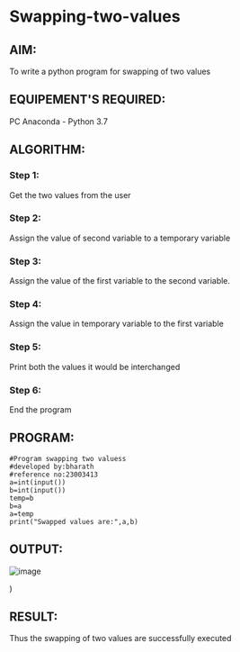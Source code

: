 # Swapping-two-values
## AIM:
To write a python program for swapping of two values
## EQUIPEMENT'S REQUIRED: 
PC
Anaconda - Python 3.7
## ALGORITHM: 
### Step 1:
Get the two values from the user
### Step 2: 
Assign the value of second variable to a temporary variable 
### Step 3: 
Assign the value of the first variable to the second variable.
### Step 4:  
Assign the value in temporary variable to the first variable
### Step 5: 
Print both the values it would be interchanged
### Step 6: 
End the program
## PROGRAM:
```
#Program swapping two valuess
#developed by:bharath
#reference no:23003413 
a=int(input())
b=int(input())
temp=b
b=a
a=temp
print("Swapped values are:",a,b)
```

## OUTPUT:
![image](https://github.com/BHARATHNATRAJAN/Swapping-two-values/assets/147473529/cea5b4f7-15e6-4fb9-a1e9-c815e2087760)

)


## RESULT:
Thus the swapping of two values are successfully executed



